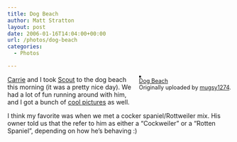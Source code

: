 ```yaml
---
title: Dog Beach
author: Matt Stratton
layout: post
date: 2006-01-16T14:04:00+00:00
url: /photos/dog-beach
categories:
  - Photos

---
```

<div style="float:right;margin-left:10px;margin-bottom:10px;">
  <a title="photo sharing" href="http://www.flickr.com/photos/mugsy/87465483/"><img style="border:solid 2px #000000;" src="http://static.flickr.com/38/87465483_8ed7df23df_m.jpg" alt="" /></a><br /> <span style="font-size:.9em;margin-top:0;"> <a href="http://www.flickr.com/photos/mugsy/87465483/">Dog Beach</a><br /> Originally uploaded by <a href="http://www.flickr.com/people/mugsy/">mugsy1274</a>. </span>
</div>

[Carrie][1] and I took [Scout][2] to the dog beach this morning (it was a pretty nice day). We had a lot of fun running around with him, and I got a bunch of [cool pictures][3] as well.

I think my favorite was when we met a cocker spaniel/Rottweiler mix. His owner told us that the refer to him as either a &#8220;Cockweiler&#8221; or a &#8220;Rotten Spaniel&#8221;, depending on how he&#8217;s behaving :)

 [1]: http://flickr.com/photos/mugsy/tags/carrie/
 [2]: http://flickr.com/photos/mugsy/tags/scout/
 [3]: http://flickr.com/photos/mugsy/tags/dogbeach/